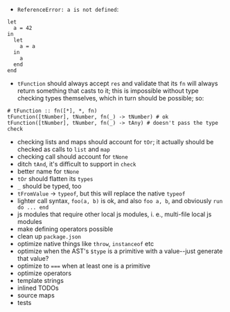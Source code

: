 - `ReferenceError: a is not defined`:
```
let
  a = 42
in
  let
    a = a
  in
    a
  end
end
```
- `tFunction` should always accept `res` and validate that its `fn` will always return something that casts to it; this is impossible without type checking types themselves, which in turn should be possible; so:
```
# tFunction :: fn([*], *, fn)
tFunction([tNumber], tNumber, fn(_) -> tNumber) # ok
tFunction([tNumber], tNumber, fn(_) -> tAny) # doesn't pass the type check
```
- checking lists and maps should account for `tOr`; it actually should be checked as calls to `list` and `map`
- checking call should account for `tNone`
- ditch `tAnd`, it's difficult to support in `check`
- better name for `tNone`
- `tOr` should flatten its `types`
- `_` should be typed, too
- `tFromValue` -> `typeof`, but this will replace the native `typeof`
- lighter call syntax, `foo(a, b)` is ok, and also `foo a, b`, and obviously `run do ... end`
- js modules that require other local js modules, i. e., multi-file local js modules
- make defining operators possible
- clean up `package.json`
- optimize native things like `throw`, `instanceof` etc
- optimize when the AST's `$type` is a primitive with a value--just generate that value?
- optimize to `===` when at least one is a primitive
- optimize operators
- template strings
- inlined TODOs
- source maps
- tests
